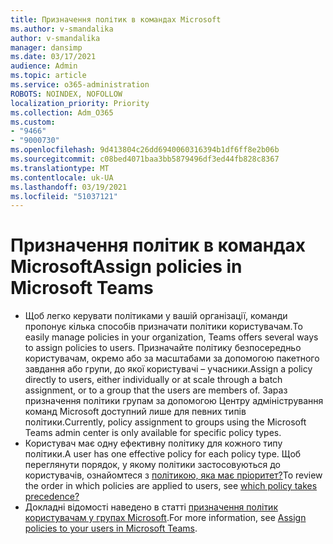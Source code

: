 ```yaml
---
title: Призначення політик в командах Microsoft
ms.author: v-smandalika
author: v-smandalika
manager: dansimp
ms.date: 03/17/2021
audience: Admin
ms.topic: article
ms.service: o365-administration
ROBOTS: NOINDEX, NOFOLLOW
localization_priority: Priority
ms.collection: Adm_O365
ms.custom:
- "9466"
- "9000730"
ms.openlocfilehash: 9d413804c26dd6940060316394b1df6ff8e2b06b
ms.sourcegitcommit: c08bed4071baa3bb5879496df3ed44fb828c8367
ms.translationtype: MT
ms.contentlocale: uk-UA
ms.lasthandoff: 03/19/2021
ms.locfileid: "51037121"
---
```

# <a name="assign-policies-in-microsoft-teams"></a><span data-ttu-id="ea114-102">Призначення політик в командах Microsoft</span><span class="sxs-lookup"><span data-stu-id="ea114-102">Assign policies in Microsoft Teams</span></span>

- <span data-ttu-id="ea114-103">Щоб легко керувати політиками у вашій організації, команди пропонує кілька способів призначати політики користувачам.</span><span class="sxs-lookup"><span data-stu-id="ea114-103">To easily manage policies in your organization, Teams offers several ways to assign policies to users.</span></span> <span data-ttu-id="ea114-104">Призначайте політику безпосередньо користувачам, окремо або за масштабами за допомогою пакетного завдання або групи, до якої користувачі – учасники.</span><span class="sxs-lookup"><span data-stu-id="ea114-104">Assign a policy directly to users, either individually or at scale through a batch assignment, or to a group that the users are members of.</span></span>  <span data-ttu-id="ea114-105">Зараз призначення політики групам за допомогою Центру адміністрування команд Microsoft доступний лише для певних типів політики.</span><span class="sxs-lookup"><span data-stu-id="ea114-105">Currently, policy assignment to groups using the Microsoft Teams admin center is only available for specific policy types.</span></span> 
- <span data-ttu-id="ea114-106">Користувач має одну ефективну політику для кожного типу політики.</span><span class="sxs-lookup"><span data-stu-id="ea114-106">A user has one effective policy for each policy type.</span></span> <span data-ttu-id="ea114-107">Щоб переглянути порядок, у якому політики застосовуються до користувачів, ознайомтеся з [політикою, яка має пріоритет?](https://docs.microsoft.com/microsoftteams/assign-policies#which-policy-takes-precedence)</span><span class="sxs-lookup"><span data-stu-id="ea114-107">To review the order in which policies are applied to users, see [which policy takes precedence?](https://docs.microsoft.com/microsoftteams/assign-policies#which-policy-takes-precedence)</span></span>
- <span data-ttu-id="ea114-108">Докладні відомості наведено в статті [призначення політик користувачам у групах Microsoft](https://docs.microsoft.com/microsoftteams/assign-policies).</span><span class="sxs-lookup"><span data-stu-id="ea114-108">For more information, see [Assign policies to your users in Microsoft Teams](https://docs.microsoft.com/microsoftteams/assign-policies).</span></span>